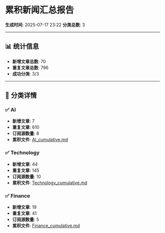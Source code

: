 # 累积新闻汇总报告

**生成时间**: 2025-07-17 23:22
**分类总数**: 3

---

## 📊 统计信息

- **新增文章总数**: 70
- **重复文章总数**: 796
- **成功分类**: 3/3

---

## 📂 分类详情

### ✅ AI
- **新增文章**: 7
- **重复文章**: 610
- **订阅源数量**: 8
- **累积文件**: [AI_cumulative.md](./AI_cumulative.md)

### ✅ Technology
- **新增文章**: 44
- **重复文章**: 145
- **订阅源数量**: 10
- **累积文件**: [Technology_cumulative.md](./Technology_cumulative.md)

### ✅ Finance
- **新增文章**: 19
- **重复文章**: 41
- **订阅源数量**: 5
- **累积文件**: [Finance_cumulative.md](./Finance_cumulative.md)
